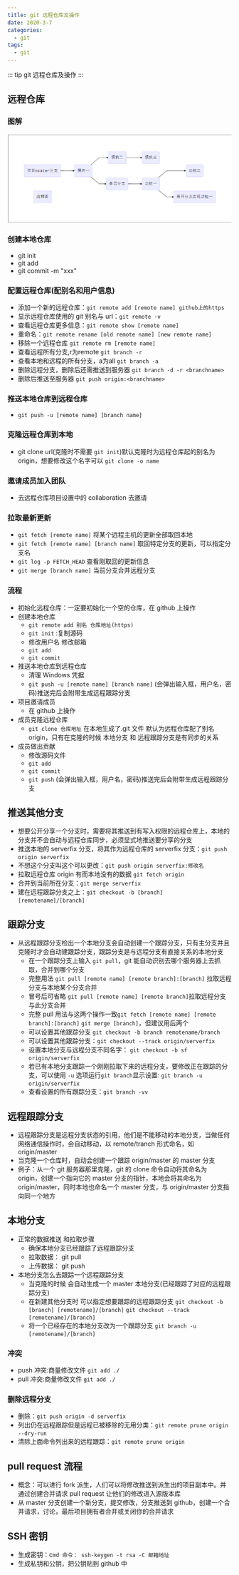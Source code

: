 ```yaml
---
title: git 远程仓库及操作
date: 2020-3-7
categories:
  - git
tags:
  - git
---
```


::: tip
git 远程仓库及操作
:::

<!-- more -->

## 远程仓库

### 图解

![alt Git](../../.vuepress/public/assets/img/flow.png)

### 创建本地仓库

- git init
- git add
- git commit -m "xxx"

### 配置远程仓库(配别名和用户信息)

- 添加一个新的远程仓库：`git remote add [remote name] github上的https`
- 显示远程仓库使用的 git 别名与 url：`git remote -v`
- 查看远程仓库更多信息：`git remote show [remote name]`
- 重命名：`git remote rename [old remote name] [new remote name]`
- 移除一个远程仓库 `git remote rm [remote name]`
- 查看远程所有分支,r为remote `git branch -r`
- 查看本地和远程的所有分支，a为all `git branch -a`
- 删除远程分支，删除后还需推送到服务器 `git branch -d -r <branchname>`
- 删除后推送至服务器 `git push origin:<branchname>`

### 推送本地仓库到远程仓库

- `git push -u [remote name] [branch name]`

### 克隆远程仓库到本地

- git clone url(克隆时不需要 `git init`)默认克隆时为远程仓库起的别名为 origin，想要修改这个名字可以 `git clone -o name`

### 邀请成员加入团队

- 去远程仓库项目设置中的 collaboration 去邀请

### 拉取最新更新

- `git fetch [remote name]` 将某个远程主机的更新全部取回本地
- `git fetch [remote name] [branch name]` 取回特定分支的更新，可以指定分支名
- `git log -p FETCH_HEAD` 查看刚取回的更新信息
- `git merge [branch name]` 当前分支合并远程分支

### 流程

- 初始化远程仓库：一定要初始化一个空的仓库，在 github 上操作
- 创建本地仓库
  - `git remote add 别名 仓库地址(https)`
  - `git init` :复制源码
  - 修改用户名 修改邮箱
  - `git add`
  - `git commit`
- 推送本地仓库到远程仓库
  - 清理 Windows 凭据
  - `git push -u [remote name] [branch name]` (会弹出输入框，用户名，密码)推送完后会附带生成远程跟踪分支
- 项目邀请成员
  - 在 github 上操作
- 成员克隆远程仓库
  - `git clone 仓库地址` 在本地生成了.git 文件 默认为远程仓库配了别名 origin，只有在克隆的时候 本地分支 和 远程跟踪分支是有同步的关系
- 成员做出贡献
  - 修改源码文件
  - `git add`
  - `git commit`
  - `git push` (会弹出输入框，用户名，密码)推送完后会附带生成远程跟踪分支

## 推送其他分支

- 想要公开分享一个分支时，需要将其推送到有写入权限的远程仓库上，本地的分支并不会自动与远程仓库同步，必须显式地推送要分享的分支
- 推送本地的 serverfix 分支，将其作为远程仓库的 serverfix 分支：`git push origin serverfix`
- 不想这个分支叫这个可以更改：`git push origin serverfix:修改名`
- 拉取远程仓库 origin 有而本地没有的数据 `git fetch origin`
- 合并到当前所在分支：`git merge serverfix`
- 建在远程跟踪分支之上：`git checkout -b [branch] [remotename]/[branch]`

## 跟踪分支

- 从远程跟踪分支检出一个本地分支会自动创建一个跟踪分支，只有主分支并且克隆时才会自动建跟踪分支，跟踪分支是与远程分支有直接关系的本地分支
  - 在一个跟踪分支上输入 `git pull`，git 能自动识别去哪个服务器上去抓取，合并到哪个分支
  - 完整用法 `git pull [remote name] [remote branch]:[branch]` 拉取远程分支与本地某个分支合并
  - 冒号后可省略 `git pull [remote name] [remote branch]`拉取远程分支与此分支合并
  - 完整 pull 用法与这两个操作一致`git fetch [remote name] [remote branch]:[branch]` `git merge [branch]`，但建议用后两个
  - 可以设置其他跟踪分支 `git checkout -b branch remotename/branch`
  - 可以设置其他跟踪分支：`git checkout --track origin/serverfix`
  - 设置本地分支与远程分支不同名字： `git checkout -b sf origin/serverfix`
  - 若已有本地分支跟踪一个刚刚拉取下来的远程分支，要修改正在跟踪的分支，可以使用 `-u` 选项运行`git branch`显示设置: `git branch -u origin/serverfix`
  - 查看设置的所有跟踪分支：`git branch -vv`

## 远程跟踪分支

- 远程跟踪分支是远程分支状态的引用，他们是不能移动的本地分支，当做任何网络通信操作时，会自动移动，以 remote/tranch 形式命名，如 origin/master
- 当克隆一个仓库时，自动会创建一个跟踪 origin/master 的 master 分支
- 例子：从一个 git 服务器那里克隆，git 的 clone 命令自动将其命名为 origin，创建一个指向它的 master 分支的指针，本地会将其命名为 origin/master，同时本地也命名一个 master 分支，与 origin/master 分支指向同一个地方

## 本地分支

- 正常的数据推送 和拉取步骤
  - 确保本地分支已经跟踪了远程跟踪分支
  - 拉取数据： git pull
  - 上传数据： git push
- 本地分支怎么去跟踪一个远程跟踪分支
  - 当克隆的时候 会自动生成一个 master 本地分支(已经跟踪了对应的远程跟踪分支)
  - 在新建其他分支时 可以指定想要跟踪的远程跟踪分支
    `git checkout -b [branch] [remotename]/[branch]`
    `git checkout --track [remotename]/[branch]`
  - 将一个已经存在的本地分支改为一个跟踪分支
    `git branch -u [remotename]/[branch]`

### 冲突

- push 冲突:商量修改文件 `git add ./`
- pull 冲突:商量修改文件 `git add ./`

### 删除远程分支

- 删除：`git push origin -d serverfix`
- 列出仍在远程跟踪但是远程已被移除的无用分类：`git remote prune origin --dry-run`
- 清除上面命令列出来的远程跟踪：`git remote prune origin`

## pull request 流程

- 概念：可以进行 fork 派生，人们可以将修改推送到派生出的项目副本中。并通过创建合并请求 pull request 让他们的修改进入源版本库
- 从 master 分支创建一个新分支，提交修改，分支推送到 github，创建一个合并请求，讨论，最后项目拥有者合并或关闭你的合并请求

## SSH 密钥

- 生成密钥：c`md 命令： ssh-keygen -t rsa -C 邮箱地址`
- 生成私钥和公钥，把公钥贴到 github 中
